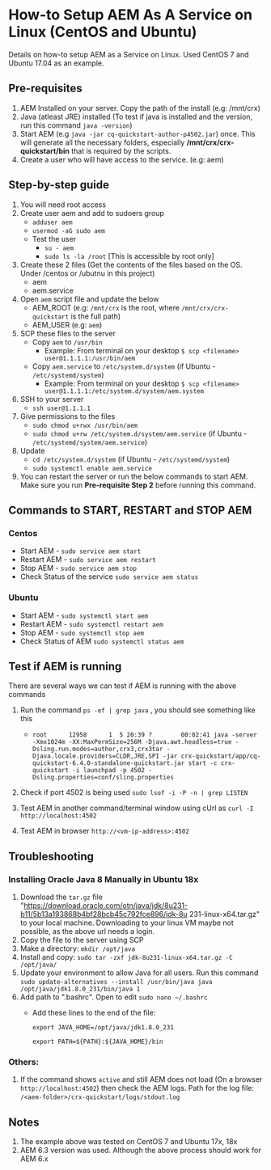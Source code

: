 # How-to Setup AEM As A Service on Linux (CentOS and Ubuntu)
Details on how-to setup AEM as a Service on Linux. Used CentOS 7 and Ubuntu 17.04 as an example.

## Pre-requisites
1. AEM Installed on your server. Copy the path of the install (e.g: /mnt/crx)
2. Java (atleast JRE) installed (To test if java is installed and the version, run this command `java -version`) 
3. Start AEM (e.g `java -jar cq-quickstart-author-p4502.jar`) once. This will generate all the necessary folders, especially **/mnt/crx/crx-quickstart/bin** that is required by the scripts.
4. Create a user who will have access to the service. (e.g: aem)

## Step-by-step guide
1. You will need root access
2. Create user aem and add to sudoers group
   * `adduser aem`   
   * `usermod -aG sudo aem`   
   * Test the user 
     * `su - aem`   
     * `sudo ls -la /root` [This is accessible by root only]
2. Create these 2 files (Get the contents of the files based on the OS. Under /centos or /ubutnu in this project)
   * aem
   * aem.service
3. Open `aem` script file and update the below
   * AEM_ROOT (e.g: `/mnt/crx` is the root, where `/mnt/crx/crx-quickstart` is the full path)
   * AEM_USER (e.g: `aem`) 
4. SCP these files to the server
   * Copy `aem` to `/usr/bin`
     * Example: From terminal on your desktop `$ scp <filename> user@1.1.1.1:/usr/bin/aem`
   * Copy `aem.service` to `/etc/system.d/system` (if Ubuntu - `/etc/systemd/system`)
     * Example: From terminal on your desktop `$ scp <filename> user@1.1.1.1:/etc/system.d/system/aem.system`
5. SSH to your server
   * `ssh user@1.1.1.1`
6. Give permissions to the files
   * `sudo chmod u+rwx /usr/bin/aem`
   * `sudo chmod u+rw /etc/system.d/system/aem.service` (if Ubuntu - `/etc/systemd/system/aem.service`)
7. Update 
   * `cd /etc/system.d/system` (if Ubuntu - `/etc/systemd/system`)
   * `sudo systemctl enable aem.service`
8. You can restart the server or run the below commands to start AEM. Make sure you run **Pre-requisite Step 2** before running this command.

## Commands to START, RESTART and STOP AEM
### Centos
* Start AEM - `sudo service aem start`
* Restart AEM - `sudo service aem restart`
* Stop AEM - `sudo service aem stop`
* Check Status of the service `sudo service aem status`

### Ubuntu
* Start AEM - `sudo systemctl start aem`
* Restart AEM - `sudo systemctl restart aem`
* Stop AEM - `sudo systemctl stop aem`
* Check Status of AEM `sudo systemctl status aem`

## Test if AEM is running
There are several ways we can test if AEM is running with the above commands
1. Run the command `ps -ef | grep java` , you should see something like this
   * `root      12958      1  5 20:39 ?        00:02:41 java -server -Xmx1024m -XX:MaxPermSize=256M -Djava.awt.headless=true -Dsling.run.modes=author,crx3,crx3tar -Djava.locale.providers=CLDR,JRE,SPI -jar crx-quickstart/app/cq-quickstart-6.4.0-standalone-quickstart.jar start -c crx-quickstart -i launchpad -p 4502 -Dsling.properties=conf/sling.properties
`
2. Check if port 4502 is being used `sudo lsof -i -P -n | grep LISTEN` 

3. Test AEM in another command/terminal window using cUrl as `curl -I http://localhost:4502`

4. Test AEM in browser `http://<vm-ip-address>:4502` 

## Troubleshooting
### Installing Oracle Java 8 Manually in Ubuntu 18x
1. Download the `tar.gz` file "https://download.oracle.com/otn/java/jdk/8u231-b11/5b13a193868b4bf28bcb45c792fce896/jdk-8u 231-linux-x64.tar.gz" to your local machine. Downloading to your linux VM maybe not possible, as the above url needs a login.
2. Copy the file to the server using SCP
3. Make a directory: `mkdir /opt/java`
4. Install and copy: `sudo tar -zxf jdk-8u231-linux-x64.tar.gz -C /opt/java/`
5. Update your environment to allow Java for all users. Run this command `sudo update-alternatives --install /usr/bin/java java /opt/java/jdk1.8.0_231/bin/java 1`
6. Add path to ".bashrc". Open to edit `sudo nano ~/.bashrc`
   - Add these lines to the end of the file:
     
     `export JAVA_HOME=/opt/java/jdk1.8.0_231`
     
     `export PATH=${PATH}:${JAVA_HOME}/bin`

### Others:
1. If the command shows `active` and still AEM does not load (On a browser `http://localhost:4502`) then check the AEM logs. Path for the log file: `/<aem-folder>/crx-quickstart/logs/stdout.log` 

## Notes
1. The example above was tested on CentOS 7 and Ubuntu 17x, 18x
2. AEM 6.3 version was used. Although the above process should work for AEM 6.x
